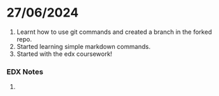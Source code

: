 # 27/06/2024

1. Learnt how to use git commands and created a branch in the forked repo.
2.  Started learning simple markdown commands.
3. Started with the edx coursework! 


### EDX Notes
1. 